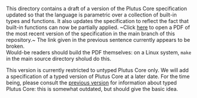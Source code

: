 This directory contains a draft of a version of the Plutus Core specification
updated so that the language is parametric over a collection of built-in types
and functions.  It also updates the specification to reflect the fact that
built-in functions can now be partially applied.  ~Click
[here](https://ci.iog.io/job/input-output-hk-plutus/master/x86_64-linux.packages.plutus-core-spec/latest/download/1)
to open a PDF of the most recent version of the specification in the main branch
of this repository.~  The link given in the previous sentence currently appears to be broken.  
Would-be readers should build the PDF themselves: on a Linux system, `make` in the main source directory sholud do this.

This version is currently restricted to untyped Plutus Core only. We will add a
specification of a typed version of Plutus Core at a later date.  For the time
being, please consult the [previous version](../plutus-core-spec-old) for
information about typed Plutus Core: this is somewhat outdated, but should give
the basic idea.
